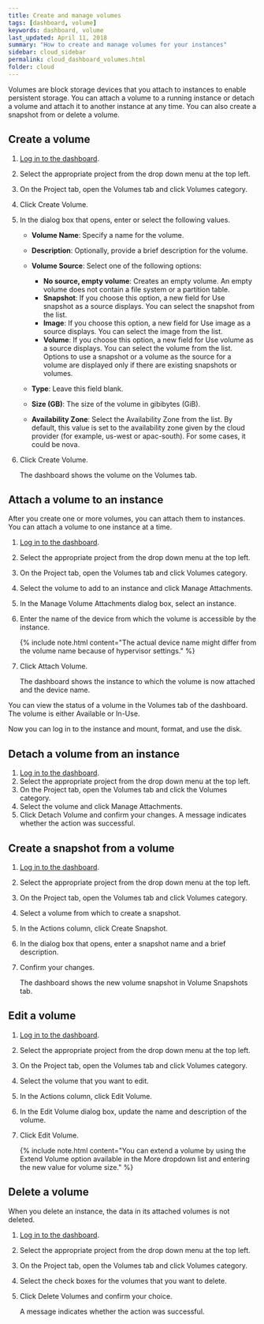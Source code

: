 ```yaml
---
title: Create and manage volumes
tags: [dashboard, volume]
keywords: dashboard, volume
last_updated: April 11, 2018
summary: "How to create and manage volumes for your instances"
sidebar: cloud_sidebar
permalink: cloud_dashboard_volumes.html
folder: cloud
---
```


Volumes are block storage devices that you attach to instances to enable persistent storage. You can attach a volume to a running instance or detach a volume and attach it to another instance at any time. You can also create a snapshot from or delete a volume.

## Create a volume
1. [Log in to the dashboard](cloud_dashboard_login.html).

1. Select the appropriate project from the drop down menu at the top left.

1. On the Project tab, open the Volumes tab and click Volumes category.

1. Click Create Volume.

1. In the dialog box that opens, enter or select the following values.

   - **Volume Name**: Specify a name for the volume.

   - **Description**: Optionally, provide a brief description for the volume.

   - **Volume Source**: Select one of the following options:

     - **No source, empty volume**: Creates an empty volume. An empty volume does not contain a file system or a partition table.
     - **Snapshot**: If you choose this option, a new field for Use snapshot as a source displays. You can select the snapshot from the list.
     - **Image**: If you choose this option, a new field for Use image as a source displays. You can select the image from the list.
     - **Volume**: If you choose this option, a new field for Use volume as a source displays. You can select the volume from the list. Options to use a snapshot or a volume as the source for a volume are displayed only if there are existing snapshots or volumes.

   - **Type**: Leave this field blank.

   - **Size (GB)**: The size of the volume in gibibytes (GiB).

   - **Availability Zone**: Select the Availability Zone from the list. By default, this value is set to the availability zone given by the cloud provider (for example, us-west or apac-south). For some cases, it could be nova.

1. Click Create Volume.

   The dashboard shows the volume on the Volumes tab.

## Attach a volume to an instance
After you create one or more volumes, you can attach them to instances. You can attach a volume to one instance at a time.

1. [Log in to the dashboard](cloud_dashboard_login.html).

1. Select the appropriate project from the drop down menu at the top left.

1. On the Project tab, open the Volumes tab and click Volumes category.

1. Select the volume to add to an instance and click Manage Attachments.

1. In the Manage Volume Attachments dialog box, select an instance.

1. Enter the name of the device from which the volume is accessible by the instance.

   {% include note.html content="The actual device name might differ from the volume name because of hypervisor settings." %}

1. Click Attach Volume.

   The dashboard shows the instance to which the volume is now attached and the device name.

You can view the status of a volume in the Volumes tab of the dashboard. The volume is either Available or In-Use.

Now you can log in to the instance and mount, format, and use the disk.

## Detach a volume from an instance
1. [Log in to the dashboard](cloud_dashboard_login.html).
1. Select the appropriate project from the drop down menu at the top left.
1. On the Project tab, open the Volumes tab and click the Volumes category.
1. Select the volume and click Manage Attachments.
1. Click Detach Volume and confirm your changes.
A message indicates whether the action was successful.

## Create a snapshot from a volume
1. [Log in to the dashboard](cloud_dashboard_login.html).

1. Select the appropriate project from the drop down menu at the top left.

1. On the Project tab, open the Volumes tab and click Volumes category.

1. Select a volume from which to create a snapshot.

1. In the Actions column, click Create Snapshot.

1. In the dialog box that opens, enter a snapshot name and a brief description.

1. Confirm your changes.

   The dashboard shows the new volume snapshot in Volume Snapshots tab.

## Edit a volume
1. [Log in to the dashboard](cloud_dashboard_login.html).

1. Select the appropriate project from the drop down menu at the top left.

1. On the Project tab, open the Volumes tab and click Volumes category.

1. Select the volume that you want to edit.

1. In the Actions column, click Edit Volume.

1. In the Edit Volume dialog box, update the name and description of the volume.

1. Click Edit Volume.

   {% include note.html content="You can extend a volume by using the Extend Volume option available in the More dropdown list and entering the new value for volume size." %}

## Delete a volume
When you delete an instance, the data in its attached volumes is not deleted.

1. [Log in to the dashboard](cloud_dashboard_login.html).

1. Select the appropriate project from the drop down menu at the top left.

1. On the Project tab, open the Volumes tab and click Volumes category.

1. Select the check boxes for the volumes that you want to delete.

1. Click Delete Volumes and confirm your choice.

   A message indicates whether the action was successful.
